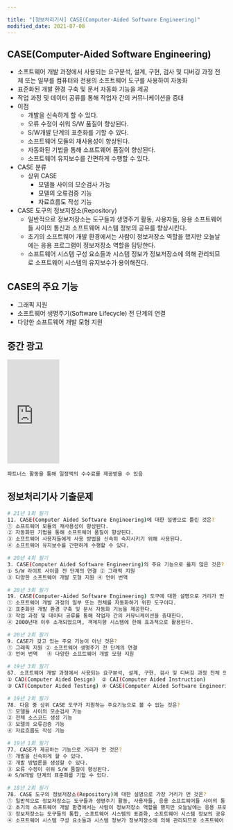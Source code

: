 ```yaml
---

title: "[정보처리기사] CASE(Computer-Aided Software Engineering)"
modified_date: 2021-07-08
---
```


## CASE(Computer-Aided Software Engineering)
- 소프트웨어 개발 과정에서 사용되는 요구분석, 설계, 구현, 검사 및 디버깅 과정 전체 또는 일부를 컴퓨터와 전용의 소프트웨어 도구를 사용하여 자동화
- 표준화된 개발 환경 구축 및 문서 자동화 기능을 제공
- 작업 과정 및 데이터 공류를 통해 작업자 간의 커뮤니케이션을 증대
- 이점
  - 개발을 신속하게 할 수 있다.
  - 오류 수정이 쉬워 S/W 품질이 향상된다.
  - S/W개발 단계의 표준화를 기할 수 있다.
  - 소프트웨어 모듈의 재사용성이 향상된다.
  - 자동화된 기법을 통해 소프트웨어 품질이 향상된다.
  - 소프트웨어 유지보수를 간편하게 수행할 수 있다.
- CASE 분류
  - 상위 CASE
    - 모델들 사이의 모순검사 가능
    - 모델의 오류검증 기능
    - 자료흐름도 작성 기능
- CASE 도구의 정보저장소(Repository)
  - 일반적으로 정보저장소는 도구들과 생명주기 활동, 사용자들, 응용 소프트웨어들 사이의 통신과 소프트웨어 시스템 정보의 공유를 향상시킨다.
  - 초기의 소프트웨어 개발 환경에서는 사람이 정보저장소 역할을 했지만 오늘날에는 응용 프로그램이 정보저장소 역할을 담당한다.
  - 소프트웨어 시스템 구성 요소들과 시스템 정보가 정보저장소에 의해 관리되므로 소프트웨어 시스템의 유지보수가 용이해진다.

## CASE의 주요 기능
- 그래픽 지원
- 소프트웨어 생명주기(Software Lifecycle) 전 단계의 연결
- 다양한 소프트웨어 개발 모형 지원

## 중간 광고
<iframe src="https://coupa.ng/bT5WRy" width="120" height="240" frameborder="0" scrolling="no" referrerpolicy="unsafe-url"></iframe>

`파트너스 활동을 통해 일정액의 수수료를 제공받을 수 있음`

## 정보처리기사 기출문제

```bash
# 21년 1회 필기
11. CASE(Computer Aided Software Engineering)에 대한 설명으로 틀린 것은?
① 소프트웨어 모듈의 재사용성이 향상된다.
② 자동화된 기법을 통해 소프트웨어 품질이 향상된다.
③ 소프트웨어 사용자들에게 사용 방법을 신속히 숙지시키기 위해 사용된다.
④ 소프트웨어 유지보수를 간편하게 수행할 수 있다.
```

```bash
# 20년 4회 필기
3. CASE(Computer Aided Software Engineering)의 주요 기능으로 옳지 않은 것은?
① S/W 라이프 사이클 전 단계의 연결 ② 그래픽 지원
③ 다양한 소프트웨어 개발 모형 지원 ④ 언어 번역
```

```bash
# 20년 3회 필기
19. CASE(Computer-Aided Software Engineering) 도구에 대한 설명으로 거리가 먼 것은?
① 소프트웨어 개발 과정의 일부 또는 전체를 자동화하기 위한 도구이다.
② 표준화된 개발 환경 구축 및 문서 자동화 기능을 제공한다.
③ 작업 과정 및 데이터 공류를 통해 작업자 간의 커뮤니케이션을 증대한다.
④ 2000년대 이후 소개되었으며, 객체지향 시스템에 한해 효과적으로 활용된다.
```

```bash
# 20년 2회 필기
9. CASE가 갖고 있는 주요 기능이 아닌 것은?
① 그래픽 지원 ② 소프트웨어 생명주기 전 단계의 연결
③ 언어 번역   ④ 다양한 소프트웨어 개발 모형 지원
```

```bash
# 19년 3회 필기
67. 소프트웨어 개발 과정에서 사용되는 요구분석, 설계, 구현, 검사 및 디버깅 과정 전체 또는 일부를 컴퓨터와 전용의 소프트웨어 도구를 사용하여 자동화하는 것은?
① CAD(Computer Aided Design)  ② CAI(Computer Aided Instruction)
③ CAT(Computer Aided Testing) ④ CASE(Computer Aided Software Engineering)
```

```bash
# 19년 2회 필기
78. 다음 중 상위 CASE 도구가 지원하는 주요기능으로 볼 수 없는 것은?
① 모델들 사이의 모순검사 가능
② 전체 소스코드 생성 기능
③ 모델의 오류검증 기능
④ 자료흐름도 작성 기능
```

```bash
# 19년 1회 필기
77. CASE가 제공하는 기능으로 거리가 먼 것은?
① 개발을 신속하게 할 수 있다.
② 개발 방법론을 생성할 수 있다.
③ 오류 수정이 쉬워 S/W 품질이 향상된다.
④ S/W개발 단계의 표준화를 기할 수 있다.
```

```bash
# 18년 2회 필기
78. CASE 도구의 정보저장소(Repository)에 대한 설명으로 가장 거리가 먼 것은?
① 일반적으로 정보저장소는 도구들과 생명주기 활동, 사용자들, 응용 소프트웨어들 사이의 통신과 소프트웨어 시스템 정보의 공유를 향상시킨다.
② 초기의 소프트웨어 개발 환경에서는 사람이 정보저장소 역할을 했지만 오늘날에는 응용 프로그램이 정보저장소 역할을 담당한다.
③ 정보저장소는 도구들의 통합, 소프트웨어 시스템의 표준화, 소프트웨어 시스템 정보의 공유, 소프트웨어 재사용성의 기본이 된다.
④ 소프트웨어 시스템 구성 요소들과 시스템 정보가 정보저장소에 의해 관리되므로 소프트웨어 시스템의 유지보수가 용이해진다.
```

